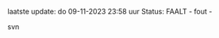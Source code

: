laatste update: 
do 09-11-2023 23:58   uur 
Status: FAALT - fout - 
<div class="service R">svn</div>